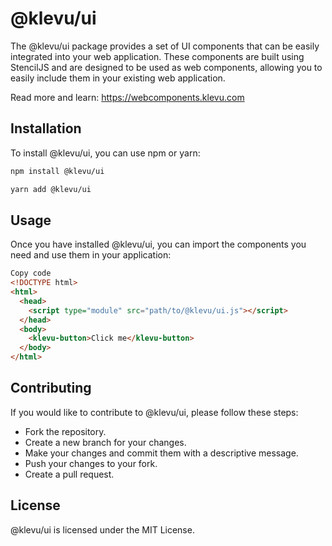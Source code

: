 # @klevu/ui

The @klevu/ui package provides a set of UI components that can be easily integrated into your web application. These components are built using StencilJS and are designed to be used as web components, allowing you to easily include them in your existing web application.

Read more and learn: https://webcomponents.klevu.com

## Installation

To install @klevu/ui, you can use npm or yarn:

```sh
npm install @klevu/ui
```

```sh
yarn add @klevu/ui
```

## Usage

Once you have installed @klevu/ui, you can import the components you need and use them in your application:

```html
Copy code
<!DOCTYPE html>
<html>
  <head>
    <script type="module" src="path/to/@klevu/ui.js"></script>
  </head>
  <body>
    <klevu-button>Click me</klevu-button>
  </body>
</html>
```

## Contributing

If you would like to contribute to @klevu/ui, please follow these steps:

- Fork the repository.
- Create a new branch for your changes.
- Make your changes and commit them with a descriptive message.
- Push your changes to your fork.
- Create a pull request.

## License

@klevu/ui is licensed under the MIT License.
